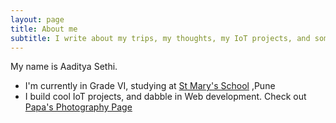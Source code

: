 ```yaml
---
layout: page
title: About me
subtitle: I write about my trips, my thoughts, my IoT projects, and some walk-through blogs here
---
```


My name is Aaditya Sethi. 

- I'm currently in Grade VI, studying at [St Mary's School](https://smspune.org) ,Pune
- I build cool IoT projects, and dabble in Web development. Check out [Papa's Photography Page](https://msnaturecalling.github.io/photography/)

